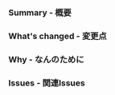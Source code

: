 <!--
＿人人＿
＞ ち ＜
＞ ゃ ＜
＞ ん ＜
＞ と ＜
＞ 書 ＜
＞ け ＜
￣Y^Y^￣
-->
### Summary - 概要
<!-- これなに？ -->
### What's changed - 変更点
<!-- なにしたの? -->
### Why - なんのために
<!-- なんのため？ -->
### Issues - 関連Issues
<!-- なしでも構わない -->
